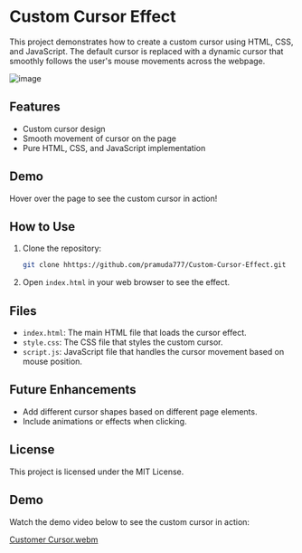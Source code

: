 # Custom Cursor Effect

This project demonstrates how to create a custom cursor using HTML, CSS, and JavaScript. The default cursor is replaced with a dynamic cursor that smoothly follows the user's mouse movements across the webpage.

![image](https://github.com/user-attachments/assets/8951d306-7c7e-42a1-9a55-be235ee3c5b6)

## Features

- Custom cursor design
- Smooth movement of cursor on the page
- Pure HTML, CSS, and JavaScript implementation

## Demo

Hover over the page to see the custom cursor in action!

## How to Use

1. Clone the repository:

    ```bash
    git clone hhttps://github.com/pramuda777/Custom-Cursor-Effect.git
    ```

2. Open `index.html` in your web browser to see the effect.

## Files

- `index.html`: The main HTML file that loads the cursor effect.
- `style.css`: The CSS file that styles the custom cursor.
- `script.js`: JavaScript file that handles the cursor movement based on mouse position.

## Future Enhancements

- Add different cursor shapes based on different page elements.
- Include animations or effects when clicking.

## License

This project is licensed under the MIT License.

## Demo

Watch the demo video below to see the custom cursor in action:

[Customer Cursor.webm](https://github.com/user-attachments/assets/278193cf-9155-4df8-b7e4-61e7173c645c)
